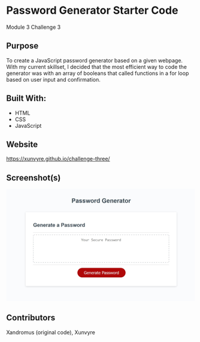 # Password Generator Starter Code
Module 3 Challenge 3

## Purpose
To create a JavaScript password generator based on a given webpage. With my current skillset, I decided that the most efficient way to code the generator was with an array of booleans that called functions in a for loop based on user input and confirmation.

## Built With:
* HTML
* CSS
* JavaScript

## Website
https://xunvyre.github.io/challenge-three/

## Screenshot(s)
![A screenshot of a password generator with a red "generate password" button.](./Develop/screenshot.jpg)

## Contributors
Xandromus (original code), Xunvyre
